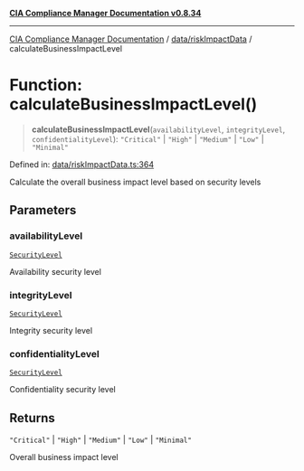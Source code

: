 [**CIA Compliance Manager Documentation v0.8.34**](../../../README.md)

***

[CIA Compliance Manager Documentation](../../../modules.md) / [data/riskImpactData](../README.md) / calculateBusinessImpactLevel

# Function: calculateBusinessImpactLevel()

> **calculateBusinessImpactLevel**(`availabilityLevel`, `integrityLevel`, `confidentialityLevel`): `"Critical"` \| `"High"` \| `"Medium"` \| `"Low"` \| `"Minimal"`

Defined in: [data/riskImpactData.ts:364](https://github.com/Hack23/cia-compliance-manager/blob/a33140701dae02a85d2f0d957645dda4d2c4da41/src/data/riskImpactData.ts#L364)

Calculate the overall business impact level based on security levels

## Parameters

### availabilityLevel

[`SecurityLevel`](../../../types/cia/type-aliases/SecurityLevel.md)

Availability security level

### integrityLevel

[`SecurityLevel`](../../../types/cia/type-aliases/SecurityLevel.md)

Integrity security level

### confidentialityLevel

[`SecurityLevel`](../../../types/cia/type-aliases/SecurityLevel.md)

Confidentiality security level

## Returns

`"Critical"` \| `"High"` \| `"Medium"` \| `"Low"` \| `"Minimal"`

Overall business impact level
